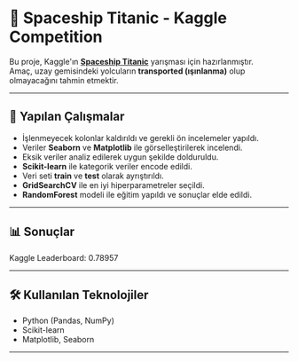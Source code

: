 # 🚀 Spaceship Titanic - Kaggle Competition

Bu proje, Kaggle'ın **[Spaceship Titanic](https://www.kaggle.com/competitions/spaceship-titanic)** yarışması için hazırlanmıştır.  
Amaç, uzay gemisindeki yolcuların **transported (ışınlanma)** olup olmayacağını tahmin etmektir.

---

## 🔎 Yapılan Çalışmalar
- İşlenmeyecek kolonlar kaldırıldı ve gerekli ön incelemeler yapıldı.  
- Veriler **Seaborn** ve **Matplotlib** ile görselleştirilerek incelendi.  
- Eksik veriler analiz edilerek uygun şekilde dolduruldu.  
- **Scikit-learn** ile kategorik veriler encode edildi.  
- Veri seti **train** ve **test** olarak ayrıştırıldı.  
- **GridSearchCV** ile en iyi hiperparametreler seçildi.  
- **RandomForest** modeli ile eğitim yapıldı ve sonuçlar elde edildi.  

---

## 📊 Sonuçlar
Kaggle Leaderboard: 0.78957

---

## 🛠 Kullanılan Teknolojiler
- Python (Pandas, NumPy)  
- Scikit-learn  
- Matplotlib, Seaborn  

---
